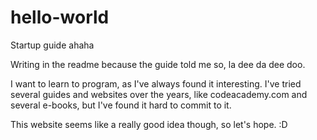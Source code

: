 # hello-world
Startup guide ahaha

Writing in the readme because the guide told me so, la dee da dee doo.

I want to learn to program, as I've always found it interesting. I've tried several guides and websites over the years, like codeacademy.com and several e-books, but I've found it hard to commit to it.

This website seems like a really good idea though, so let's hope. :D
